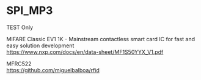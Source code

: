 # SPI_MP3
TEST Only

MIFARE Classic EV1 1K - Mainstream contactless smart card IC for fast and easy solution development<br>
https://www.nxp.com/docs/en/data-sheet/MF1S50YYX_V1.pdf

MFRC522<br>
https://github.com/miguelbalboa/rfid
